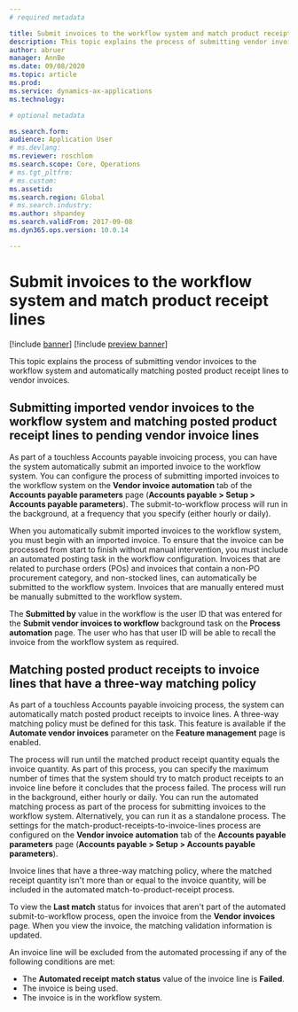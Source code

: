 ```yaml
---
# required metadata

title: Submit invoices to the workflow system and match product receipt lines
description: This topic explains the process of submitting vendor invoices to the workflow system and automatically matching posted product receipt lines to vendor invoices.
author: abruer
manager: AnnBe
ms.date: 09/08/2020
ms.topic: article
ms.prod: 
ms.service: dynamics-ax-applications
ms.technology: 

# optional metadata

ms.search.form:  
audience: Application User
# ms.devlang: 
ms.reviewer: roschlom
ms.search.scope: Core, Operations
# ms.tgt_pltfrm: 
# ms.custom: 
ms.assetid: 
ms.search.region: Global
# ms.search.industry: 
ms.author: shpandey
ms.search.validFrom: 2017-09-08
ms.dyn365.ops.version: 10.0.14

---
```


# Submit invoices to the workflow system and match product receipt lines

[!include [banner](../includes/banner.md)]
[!include [preview banner](../includes/preview-banner.md)]

This topic explains the process of submitting vendor invoices to the workflow system and automatically matching posted product receipt lines to vendor invoices.

## Submitting imported vendor invoices to the workflow system and matching posted product receipt lines to pending vendor invoice lines

As part of a touchless Accounts payable invoicing process, you can have the system automatically submit an imported invoice to the workflow system. You can configure the process of submitting imported invoices to the workflow system on the **Vendor invoice automation** tab of the **Accounts payable parameters** page (**Accounts payable \> Setup \> Accounts payable parameters**). The submit-to-workflow process will run in the background, at a frequency that you specify (either hourly or daily).

When you automatically submit imported invoices to the workflow system, you must begin with an imported invoice. To ensure that the invoice can be processed from start to finish without manual intervention, you must include an automated posting task in the workflow configuration. Invoices that are related to purchase orders (POs) and invoices that contain a non-PO procurement category, and non-stocked lines, can automatically be submitted to the workflow system. Invoices that are manually entered must be manually submitted to the workflow system.

The **Submitted by** value in the workflow is the user ID that was entered for the **Submit vendor invoices to workflow** background task on the **Process automation** page. The user who has that user ID will be able to recall the invoice from the workflow system as required.

## Matching posted product receipts to invoice lines that have a three-way matching policy

As part of a touchless Accounts payable invoicing process, the system can automatically match posted product receipts to invoice lines. A three-way matching policy must be defined for this task. This feature is available if the **Automate vendor invoices** parameter on the **Feature management** page is enabled.

The process will run until the matched product receipt quantity equals the invoice quantity. As part of this process, you can specify the maximum number of times that the system should try to match product receipts to an invoice line before it concludes that the process failed. The process will run in the background, either hourly or daily. You can run the automated matching process as part of the process for submitting invoices to the workflow system. Alternatively, you can run it as a standalone process. The settings for the match-product-receipts-to-invoice-lines process are configured on the **Vendor invoice automation** tab of the **Accounts payable parameters** page (**Accounts payable \> Setup \> Accounts payable parameters**).

Invoice lines that have a three-way matching policy, where the matched receipt quantity isn't more than or equal to the invoice quantity, will be included in the automated match-to-product-receipt process.

To view the **Last match** status for invoices that aren't part of the automated submit-to-workflow process, open the invoice from the **Vendor invoices** page. When you view the invoice, the matching validation information is updated.

An invoice line will be excluded from the automated processing if any of the following conditions are met:

- The **Automated receipt match status** value of the invoice line is **Failed**.
- The invoice is being used.
- The invoice is in the workflow system.
